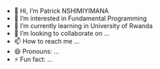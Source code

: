 - 👋 Hi, I’m Patrick NSHIMIYIMANA 
- 👀 I’m interested in Fundamental Programming 
- 🌱 I’m currently learning in University of Rwanda 
- 💞️ I’m looking to collaborate on ...
- 📫 How to reach me ...
- 😄 Pronouns: ...
- ⚡ Fun fact: ...

<!---
Patr250/Patr250 is a ✨ special ✨ repository because its `README.md` (this file) appears on your GitHub profile.
You can click the Preview link to take a look at your changes.
--->
